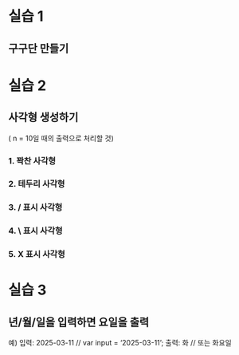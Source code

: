 # 실습 1

## 구구단 만들기

# 실습 2

## 사각형 생성하기

( n = 10일 때의 출력으로 처리할 것)

### 1. 꽉찬 사각형

### 2. 테두리 사각형

### 3. / 표시 사각형

### 4. \ 표시 사각형

### 5. X 표시 사각형

# 실습 3

## 년/월/일을 입력하면 요일을 출력

예)
입력: 2025-03-11 // var input = ‘2025-03-11’;
출력: 화 // 또는 화요일

